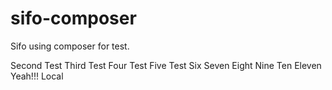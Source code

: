 sifo-composer
=============

Sifo using composer for test.

Second Test
Third Test
Four Test
Five Test
Six
Seven
Eight
Nine
Ten
Eleven
Yeah!!!
Local
